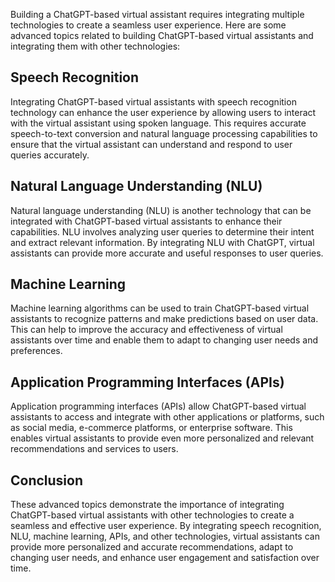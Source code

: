 

Building a ChatGPT-based virtual assistant requires integrating multiple technologies to create a seamless user experience. Here are some advanced topics related to building ChatGPT-based virtual assistants and integrating them with other technologies:

Speech Recognition
------------------

Integrating ChatGPT-based virtual assistants with speech recognition technology can enhance the user experience by allowing users to interact with the virtual assistant using spoken language. This requires accurate speech-to-text conversion and natural language processing capabilities to ensure that the virtual assistant can understand and respond to user queries accurately.

Natural Language Understanding (NLU)
------------------------------------

Natural language understanding (NLU) is another technology that can be integrated with ChatGPT-based virtual assistants to enhance their capabilities. NLU involves analyzing user queries to determine their intent and extract relevant information. By integrating NLU with ChatGPT, virtual assistants can provide more accurate and useful responses to user queries.

Machine Learning
----------------

Machine learning algorithms can be used to train ChatGPT-based virtual assistants to recognize patterns and make predictions based on user data. This can help to improve the accuracy and effectiveness of virtual assistants over time and enable them to adapt to changing user needs and preferences.

Application Programming Interfaces (APIs)
-----------------------------------------

Application programming interfaces (APIs) allow ChatGPT-based virtual assistants to access and integrate with other applications or platforms, such as social media, e-commerce platforms, or enterprise software. This enables virtual assistants to provide even more personalized and relevant recommendations and services to users.

Conclusion
----------

These advanced topics demonstrate the importance of integrating ChatGPT-based virtual assistants with other technologies to create a seamless and effective user experience. By integrating speech recognition, NLU, machine learning, APIs, and other technologies, virtual assistants can provide more personalized and accurate recommendations, adapt to changing user needs, and enhance user engagement and satisfaction over time.
